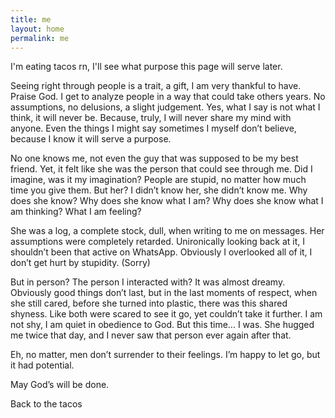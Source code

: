 ```yaml
---
title: me
layout: home
permalink: me
---
```


I'm eating tacos rn, I'll see what purpose this page will serve later. 

Seeing right through people is a trait, a gift, I am very thankful to have. Praise God. I get to analyze people in a way that could take others years. No assumptions, no delusions, a slight judgement. Yes, what I say is not what I think, it will never be. Because, truly, I will never share my mind with anyone. Even the things I might say sometimes I myself don’t believe, because I know it will serve a purpose.

No one knows me, not even the guy that was supposed to be my best friend. Yet, it felt like she was the person that could see through me. Did I imagine, was it my imagination? People are stupid, no matter how much time you give them. But her? I didn’t know her, she didn’t know me. Why does she know? Why does she know what I am? Why does she know what I am thinking? What I am feeling?

She was a log, a complete stock, dull, when writing to me on messages. Her assumptions were completely retarded. Unironically looking back at it, I shouldn’t been that active on WhatsApp. Obviously I overlooked all of it, I don’t get hurt by stupidity. (Sorry) 

But in person? The person I interacted with? It was almost dreamy. Obviously good things don’t last, but in the last moments of respect, when she still cared, before she turned into plastic, there was this shared shyness. Like both were scared to see it go, yet couldn’t take it further. I am not shy, I am quiet in obedience to God. But this time… I was. She hugged me twice that day, and I never saw that person ever again after that. 

Eh, no matter, men don’t surrender to their feelings. I’m happy to let go, but it had potential. 

May God’s will be done.

Back to the tacos
